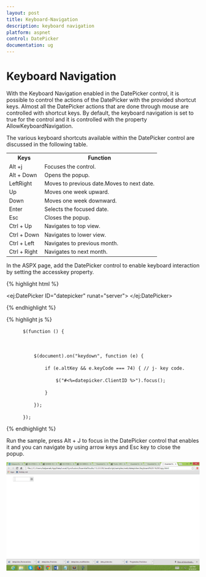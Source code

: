 ```yaml
---
layout: post
title: Keyboard-Navigation
description: keyboard navigation
platform: aspnet
control: DatePicker
documentation: ug
---
```


# Keyboard Navigation

With the Keyboard Navigation enabled in the DatePicker control, it is possible to control the actions of the DatePicker with the provided shortcut keys. Almost all the DatePicker actions that are done through mouse are controlled with shortcut keys. By default, the keyboard navigation is set to true for the control and it is controlled with the property AllowKeyboardNavigation.

The various keyboard shortcuts available within the DatePicker control are discussed in the following table.

<table>
<tr>
<th>
Keys</th><th>
Function</th></tr>
<tr>
<td>
Alt +j</td><td>
Focuses the control.</td></tr>
<tr>
<td>
Alt + Down</td><td>
Opens the popup.</td></tr>
<tr>
<td>
LeftRight</td><td>
Moves to previous date.Moves to next date.</td></tr>
<tr>
<td>
Up</td><td>
Moves one week upward.</td></tr>
<tr>
<td>
Down</td><td>
Moves one week downward.</td></tr>
<tr>
<td>
Enter</td><td>
Selects the focused date.</td></tr>
<tr>
<td>
Esc</td><td>
Closes the popup.</td></tr>
<tr>
<td>
Ctrl + Up</td><td>
Navigates to top view.</td></tr>
<tr>
<td>
Ctrl + Down</td><td>
Navigates to lower view.</td></tr>
<tr>
<td>
Ctrl + Left</td><td>
Navigates to previous month.</td></tr>
<tr>
<td>
Ctrl + Right</td><td>
Navigates to next month.</td></tr>
</table>


In the ASPX page, add the DatePicker control to enable keyboard interaction by setting the accesskey property.



{% highlight html %}



   <ej:DatePicker ID="datepicker" runat="server"> </ej:DatePicker>





{% endhighlight %}





{% highlight js %}



          $(function () {



              $(document).on("keydown", function (e) {

                  if (e.altKey && e.keyCode === 74) { // j- key code.

                      $("#<%=datepicker.ClientID %>").focus();

                  }

              });

          });



{% endhighlight %}





Run the sample, press Alt + J to focus in the DatePicker control that enables it and you can navigate by using arrow keys and Esc key to close the popup.

![](Keyboard-Navigation_images/Keyboard-Navigation_img1.png) 



